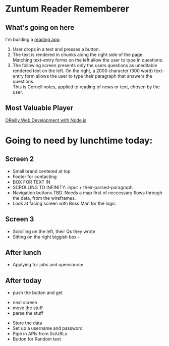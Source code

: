 # Zuntum Reader Rememberer

## What's going on here
I'm building a [reading app](https://atom-box.github.io/quanta/):
1. User drops in a text and presses a button.
2. The text is rendered in chunks along the right side of the page.  Matching text-entry forms on the left allow the user to type in questions.
3.  The following screen presents only the users questions as uneditable rendered text on the left.  On the right, a 2000 character (300 word) text-entry form allows the user to type their paragraph that answers the questions.  
This is Cornell notes, applied to reading of news or text, chosen by the user.	 


## Most Valuable Player
[OReilly Web Development with 
Node.js](https://www.goodreads.com/book/show/21510195-web-development-with-node-and-express)

# Going to need by lunchtime today:

## Screen 2
* Small brand centered at top
* Footer for contacting
* BOX FOR TEXT IN
* SCROLLING TO INFINITY:  input + their-parsed-paragraph
* Navigation buttons TBD.  Needs a map first of neccessary flows through the data, from the wireframes.
* Look at facing screen with Boss Man for the logic

## Screen 3

* Scrolling on the left, their Qs they wrote
* Sitting on the right biggish box - 

## After lunch
* Applying for jobs and opensource

## After today
* push the button and get
- next screen
- move the stuff
- parse the stuff
* Store the data
* Set up a username and password
* Pipe in APIs from SciURLs
* Button for Random text


